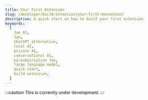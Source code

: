 ```yaml
---
title: Your First Extension
slug: /developer/build-extension/your-first-extension/
description: A quick start on how to build your first extension
keywords:
  [
    Jan AI,
    Jan,
    ChatGPT alternative,
    local AI,
    private AI,
    conversational AI,
    no-subscription fee,
    large language model,
    quick start,
    build extension,
  ]
---
```


:::caution
This is currently under development.
:::
